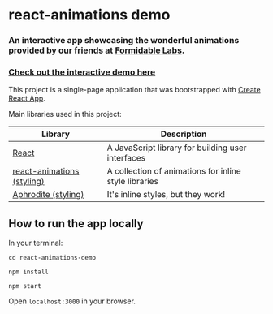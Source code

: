 # react-animations demo

### An interactive app showcasing the wonderful animations provided by our friends at [Formidable Labs](https://formidable.com/). 

### [Check out the interactive demo here](react-animations.surge.sh)

This project is a single-page application that was bootstrapped with [Create React App](https://github.com/facebookincubator/create-react-app).

Main libraries used in this project:

Library | Description
------------ | -------------
[React](https://facebook.github.io/react/) | A JavaScript library for building user interfaces
[react-animations (styling)](https://github.com/FormidableLabs/react-animations) | A collection of animations for inline style libraries
[Aphrodite (styling)](https://github.com/Khan/aphrodite) | It's inline styles, but they work!

## How to run the app locally

In your terminal:

`cd react-animations-demo `

`npm install`

`npm start`

Open `localhost:3000` in your browser.




